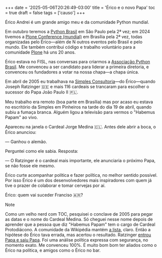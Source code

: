 +++
date = '2025-05-06T20:26:49-03:00'
title = 'Érico e o novo Papa'
toc = true
draft = false
tags = ['causo']
+++

Érico Andrei é um grande amigo meu e da comunidade Python mundial.

Em outubro teremos a [Python Brasil](https://2025.pythonbrasil.org.br/)
em São Paulo pela 2ª vez;
em 2024 tivemos a 
[Plone Conference (mundial)](https://2024.ploneconf.org/en) em Brasília pela 2ª vez,
todas organizadas pelo Érico—além de N outros eventos pelo Brasil
e pelo mundo. Ele também contribui código e trabalho voluntário para
a comunidade [Plone](https://plone.org/) há uns 20 anos.

<!--more-->

Érico estava no FISL, nas conversas para criarmos a
[Associação Python Brasil](https://apyb.python.org.br/index.html).
Me convenceu a ser candidato para liderar a primeira diretoria,
e convenceu os fundadores a votar na nossa chapa—a chapa única.

Em abril de 2005 eu trabalhava na
[Simples Consultoria](https://www.simplesconsultoria.com.br/quem-somos)—do Érico—quando
Joseph Ratzinger 🇩🇪 e mais 116 cardeais se trancaram
para escolher o sucessor do Papa João Paulo II 🇵🇱.

Meu trabalho era remoto (boa parte em Brasília)
mas por acaso eu estava no escritório da Simples em Pinheiros
na tarde do dia 19 de abril, quando subiu a fumaça branca.
Alguém ligou a televisão para vermos o "Habemus Papam" ao vivo.

Apareceu na janela o Cardeal Jorge Medina 🇨🇱.
Antes dele abrir a boca, o Érico anunciou:

— Ganhou o alemão.

Perguntei como ele sabia. Resposta:

— O Ratzinger é o cardeal mais importante, ele anunciaria o próximo
Papa, se não fosse ele mesmo.

Érico curte acompanhar política e fazer política, no melhor sentido
possível. Por isso Érico é um dos desenvolvedores mais inspiradores
com quem já tive o prazer de colaborar e tomar cervejas por aí.

Érico: quem vai suceder Franciso 🇦🇷?

> [!NOTE]
> Como um velho nerd com TOC, pesquisei o conclave de 2005
> para pegar as datas e o nome do Cardeal Medina.
> Só cheguei nesse nome depois de aprender que a pessoa que diz "Habemus Papam"
> tem o cargo de Cardeal Protodiácono. A comunidade da Wikipédia mantém
> [a lista](https://pt.wikipedia.org/wiki/Protodi%C3%A1cono), claro.
> Então a hipótese do Érico tava errada, mas acertou o resultado.
> Ratzinger [entrou Papa e saiu Papa](https://24.sapo.pt/atualidade/artigos/conclave-quem-entra-papa-sai-cardeal-mas-estes-sao-alguns-nomes-possiveis-para-suceder-a-francisco).
> Foi uma análise política expressa com segurança, no momento exato.
> Me convenceu 100%. É muito bom bom ter aliados como o Érico na política,
> e amigos como o Érico no bar.